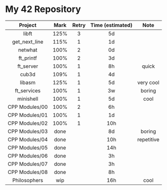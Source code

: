 # My 42 Repository

|     Project    | Mark | Retry | Time (estimated) |    Note    |
|:--------------:|:----:|:-----:|:----------------:|:----------:|
|      libft     | 125% |   3   |        5d        |            |
|  get_next_line | 115% |   1   |        1d        |            |
|     netwhat    | 100% |   2   |        0d        |            |
|    ft_printf   | 100% |   2   |        3d        |            |
|    ft_server   | 100% |   1   |        8h        |    quick   |
|      cub3d     | 109% |   1   |        4d        |            |
|     libasm     | 125% |   1   |        5d        |  very cool |
|   ft_services  | 100% |   1   |        3w        |   boring   |
|    minishell   | 100% |   1   |        5d        |    cool    |
| CPP Modules/00 | 100% |   2   |        6h        |            |
| CPP Modules/01 | 100% |   1   |        1d        |            |
| CPP Modules/02 | 100% |   1   |        10h       |            |
| CPP Modules/03 | done |       |        8d        |   boring   |
| CPP Modules/04 | done |       |        10h       | repetitive |
| CPP Modules/05 | done |       |        14h       |            |
| CPP Modules/06 | done |       |        3h        |            |
| CPP Modules/07 | done |       |        3h        |            |
| CPP Modules/08 | done |       |        8h        |            |
|  Philosophers  |  wip |       |        16h       |    cool    |
